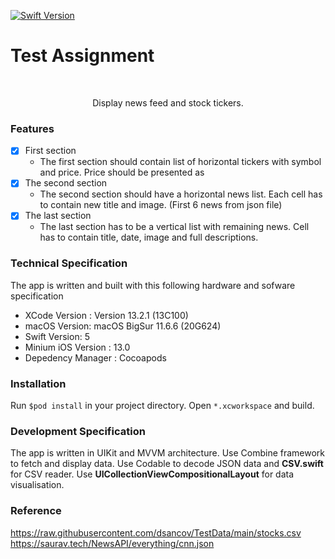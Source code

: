 [![Swift Version][swift-image]][swift-url]

# Test Assignment
<br />
<p align="center">
  <p align="center">
    Display news feed and stock tickers.
  </p>
</p>

### Features

- [x] First section
    - The first section should contain list of horizontal tickers with symbol and price. Price should be presented as
- [x] The second section
  - The second section should have a horizontal news list. Each cell has to contain new title and image. (First 6 news from json file)
- [x] The last section
  - The last section has to be a vertical list with remaining news. Cell has to contain title, date, image and full descriptions.

### Technical Specification

The app is written and built with this following hardware and sofware specification

- XCode Version : Version 13.2.1 (13C100)
- macOS Version: macOS BigSur 11.6.6 (20G624)
- Swift Version: 5
- Minium iOS Version : 13.0
- Depedency Manager : Cocoapods

### Installation
Run ```$pod install``` in your project directory.
Open ```*.xcworkspace``` and build.

### Development Specification

The app is written in UIKit and MVVM architecture.
Use Combine framework to fetch and display data.
Use Codable to decode JSON data and **CSV.swift** for CSV reader.
Use **UICollectionViewCompositionalLayout** for data visualisation.

### Reference

https://raw.githubusercontent.com/dsancov/TestData/main/stocks.csv
https://saurav.tech/NewsAPI/everything/cnn.json

[swift-image]:https://img.shields.io/badge/swift-5.0-orange.svg
[swift-url]: https://swift.org/
